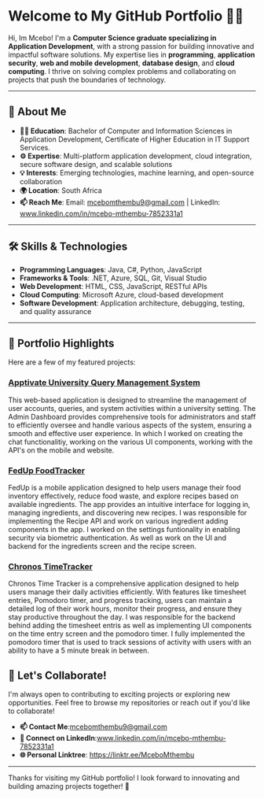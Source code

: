 # Welcome to My GitHub Portfolio 👨‍💻

Hi, Im Mcebo! I'm a **Computer Science graduate specializing in Application Development**, with a strong passion for building innovative and impactful software solutions. My expertise lies in **programming**, **application security**, **web and mobile development**, **database design**, and **cloud computing**. I thrive on solving complex problems and collaborating on projects that push the boundaries of technology.

---

## 🚀 **About Me**
- **👨‍🎓 Education**: Bachelor of Computer and Information Sciences in Application Development, Certificate of Higher Education in IT Support Services. 
- **⚙️ Expertise**: Multi-platform application development, cloud integration, secure software design, and scalable solutions  
- **💡 Interests**: Emerging technologies, machine learning, and open-source collaboration  
- **🌍 Location**: South Africa  
- **📫 Reach Me**: Email: mcebomthembu9@gmail.com | LinkedIn: www.linkedin.com/in/mcebo-mthembu-7852331a1

---

## 🛠️ **Skills & Technologies**
- **Programming Languages**: Java, C#, Python, JavaScript  
- **Frameworks & Tools**: .NET, Azure, SQL, Git, Visual Studio  
- **Web Development**: HTML, CSS, JavaScript, RESTful APIs  
- **Cloud Computing**: Microsoft Azure, cloud-based development  
- **Software Development**: Application architecture, debugging, testing, and quality assurance  

---

## 💼 **Portfolio Highlights**
Here are a few of my featured projects:

### [Apptivate University Query Management System](https://github.com/M2CEE7/University-Query-Management-System.git)
This web-based application is designed to streamline the management of user accounts, queries, and system activities within a university setting. The Admin Dashboard provides comprehensive tools for administrators and staff to efficiently oversee and handle various aspects of the system, ensuring a smooth and effective user experience.
In which I worked on creating the chat functionalitiy, working on the various UI components, working with the API's on the mobile and website.
### [FedUp FoodTracker](https://github.com/M2CEE7/FedUpFoodTracker.git)
FedUp is a mobile application designed to help users manage their food inventory effectively, reduce food waste, and explore recipes based on available ingredients. The app provides an intuitive interface for logging in, managing ingredients, and discovering new recipes. I was responsible for implementing the Recipe API and work on various ingredient adding components in the app. I worked on the settings funtionality in enabling security via biometric authentication. As well as work on the UI and backend for the ingredients screen and the recipe screen. 
### [Chronos TimeTracker](https://github.com/M2CEE7/ChronosTimeTracker.git)
Chronos Time Tracker is a comprehensive application designed to help users manage their daily activities efficiently. With features like timesheet entries, Pomodoro timer, and progress tracking, users can maintain a detailed log of their work hours, monitor their progress, and ensure they stay productive throughout the day. I was responsible for the backend behind adding the timesheet entris as well as implementing UI components on the time entry screen and the pomodoro timer. I fully implemented the pomodoro timer that is used to track sessions of activity with users with an ability to have a 5 minute break in between.

## 🌟 **Let's Collaborate!**
I'm always open to contributing to exciting projects or exploring new opportunities. Feel free to browse my repositories or reach out if you'd like to collaborate!

- **📫 Contact Me**:mcebomthembu9@gmail.com
- **🔗 Connect on LinkedIn**:www.linkedin.com/in/mcebo-mthembu-7852331a1  
- **🌐 Personal Linktree**: https://linktr.ee/MceboMthembu

---

Thanks for visiting my GitHub portfolio! I look forward to innovating and building amazing projects together! 🚀
